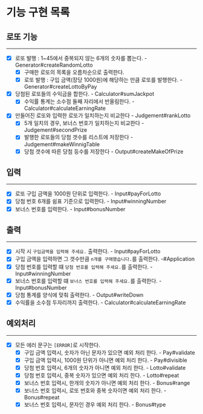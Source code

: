 # 기능 구현 목록

## 로또 기능
- - -
- [x] 로또 발행 : 1~45에서 중복되지 않는 6개의 숫자를 뽑는다. - Generator#createRandomLotto
  - [x] 구매한 로또의 목록을 오름차순으로 출력한다.
  - [x] 로또 발행 : 구입 금액(장당 1000원)에 해당하는 만큼 로또를 발행한다. - Generator#createLottoByPay
- [x] 당첨된 로또들의 수익금을 합한다. - Calculator#sumJackpot
  - [x] 수익률 통계는 소수점 둘째 자리에서 반올림한다. - Calculator#calculateEarningRate
- [x] 만들어진 로또와 입력한 로또가 일치하는지 비교한다 - Judgement#rankLotto
  - [x] 5개 일치의 경우, 보너스 번호가 일치하는지 비교한다 - Judgement#secondPrize
  - [x] 발행한 로또들의 당첨 갯수를 리스트에 저장한다 - Judgement#makeWinnigTable
  - [x] 당첨 갯수에 따른 당첨 등수를 저장한다 - Output#createMakeOfPrize

## 입력
- - -
- [x] 로또 구입 금액을 1000원 단위로 입력한다. - Input#payForLotto
- [x] 당첨 번호 6개를 쉼표 기준으로 입력한다. - Input#winningNumber
- [x] 보너스 번호를 입력한다. - Input#bonusNumber

## 출력
- - -
- [x] 시작 시 ```구입금액을 입력해 주세요.``` 출력한다. - Input#payForLotto
- [x] 구입 금액을 입력하면 그 갯수만큼 ```n개를 구매했습니다.```를 출력한다. -#Application
- [x] 당첨 번호를 입력할 떄 ```당첨 번호를 입력해 주세요.```를 출력한다. - Input#winningNumber
- [x] 보너스 번호를 입력할 떄 ```보너스 번호를 입력해 주세요.```를 출력한다. - Input#bonusNumber
- [x] 당첨 통계를 양식에 맞춰 출력한다. - Output#writeDown
- [x] 수익률을 소수점 두자리까지 출력한다. - Calculator#calculateEarningRate

## 예외처리
- - -
- [x] 모든 에러 문구는 ```[ERROR]```로 시작한다.
  - [x] 구입 금액 입력시, 숫자가 아닌 문자가 있으면 예외 처리 한다. - Pay#validate
  - [x] 구입 금액 입력시, 1000원 단위가 아니면 예외 처리 한다. - Pay#divisible
  - [x] 당첨 번호 입력시, 6개의 숫자가 아니면 예외 처리 한다. - Lotto#validate
  - [x] 당첨 번호 입력시, 중복 숫자가 있으면 예외 처리 한다. - Lotto#repeat
  - [x] 보너스 번호 입력시, 한개의 숫자가 아니면 예외 처리 한다. - Bonus#range
  - [x] 보너스 번호 입력시, 로또 번호와 중복 숫자이면 예외 처리 한다. - Bonus#repeat
  - [x] 보너스 번호 입력시, 문자인 경우 예외 처리 한다. - Bonus#type
